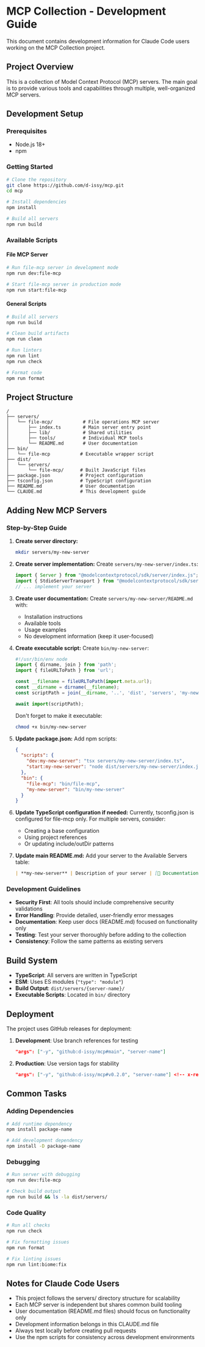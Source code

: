 # MCP Collection - Development Guide

This document contains development information for Claude Code users working on the MCP Collection project.

## Project Overview

This is a collection of Model Context Protocol (MCP) servers. The main goal is to provide various tools and capabilities through multiple, well-organized MCP servers.

## Development Setup

### Prerequisites

- Node.js 18+
- npm

### Getting Started

```bash
# Clone the repository
git clone https://github.com/d-issy/mcp.git
cd mcp

# Install dependencies
npm install

# Build all servers
npm run build
```

### Available Scripts

#### File MCP Server
```bash
# Run file-mcp server in development mode
npm run dev:file-mcp

# Start file-mcp server in production mode
npm run start:file-mcp
```

#### General Scripts
```bash
# Build all servers
npm run build

# Clean build artifacts
npm run clean

# Run linters
npm run lint
npm run check

# Format code
npm run format
```

## Project Structure

```
/
├── servers/
│   └── file-mcp/           # File operations MCP server
│       ├── index.ts        # Main server entry point
│       ├── lib/            # Shared utilities
│       ├── tools/          # Individual MCP tools
│       └── README.md       # User documentation
├── bin/
│   └── file-mcp           # Executable wrapper script
├── dist/
│   └── servers/
│       └── file-mcp/      # Built JavaScript files
├── package.json           # Project configuration
├── tsconfig.json          # TypeScript configuration
├── README.md              # User documentation
└── CLAUDE.md              # This development guide
```

## Adding New MCP Servers

### Step-by-Step Guide

1. **Create server directory:**
   ```bash
   mkdir servers/my-new-server
   ```

2. **Create server implementation:**
   Create `servers/my-new-server/index.ts`:
   ```typescript
   import { Server } from "@modelcontextprotocol/sdk/server/index.js";
   import { StdioServerTransport } from "@modelcontextprotocol/sdk/server/stdio.js";
   // ... implement your server
   ```

3. **Create user documentation:**
   Create `servers/my-new-server/README.md` with:
   - Installation instructions
   - Available tools
   - Usage examples
   - No development information (keep it user-focused)

4. **Create executable script:**
   Create `bin/my-new-server`:
   ```javascript
   #!/usr/bin/env node
   import { dirname, join } from 'path';
   import { fileURLToPath } from 'url';

   const __filename = fileURLToPath(import.meta.url);
   const __dirname = dirname(__filename);
   const scriptPath = join(__dirname, '..', 'dist', 'servers', 'my-new-server', 'index.js');

   await import(scriptPath);
   ```

   Don't forget to make it executable:
   ```bash
   chmod +x bin/my-new-server
   ```

5. **Update package.json:**
   Add npm scripts:
   ```json
   {
     "scripts": {
       "dev:my-new-server": "tsx servers/my-new-server/index.ts",
       "start:my-new-server": "node dist/servers/my-new-server/index.js"
     },
     "bin": {
       "file-mcp": "bin/file-mcp",
       "my-new-server": "bin/my-new-server"
     }
   }
   ```

6. **Update TypeScript configuration if needed:**
   Currently, tsconfig.json is configured for file-mcp only. For multiple servers, consider:
   - Creating a base configuration
   - Using project references
   - Or updating include/outDir patterns

7. **Update main README.md:**
   Add your server to the Available Servers table:
   ```markdown
   | **my-new-server** | Description of your server | [📖 Documentation](./servers/my-new-server/README.md) |
   ```

### Development Guidelines

- **Security First**: All tools should include comprehensive security validations
- **Error Handling**: Provide detailed, user-friendly error messages
- **Documentation**: Keep user docs (README.md) focused on functionality only
- **Testing**: Test your server thoroughly before adding to the collection
- **Consistency**: Follow the same patterns as existing servers

## Build System

- **TypeScript**: All servers are written in TypeScript
- **ESM**: Uses ES modules (`"type": "module"`)
- **Build Output**: `dist/servers/{server-name}/`
- **Executable Scripts**: Located in `bin/` directory

## Deployment

The project uses GitHub releases for deployment:

1. **Development**: Use branch references for testing
   ```json
   "args": ["-y", "github:d-issy/mcp#main", "server-name"]
   ```

2. **Production**: Use version tags for stability
   ```json
   "args": ["-y", "github:d-issy/mcp#v0.2.0", "server-name"] <!-- x-release-please-version -->
   ```

## Common Tasks

### Adding Dependencies

```bash
# Add runtime dependency
npm install package-name

# Add development dependency  
npm install -D package-name
```

### Debugging

```bash
# Run server with debugging
npm run dev:file-mcp

# Check build output
npm run build && ls -la dist/servers/
```

### Code Quality

```bash
# Run all checks
npm run check

# Fix formatting issues
npm run format

# Fix linting issues
npm run lint:biome:fix
```

## Notes for Claude Code Users

- This project follows the servers/ directory structure for scalability
- Each MCP server is independent but shares common build tooling
- User documentation (README.md files) should focus on functionality only
- Development information belongs in this CLAUDE.md file
- Always test locally before creating pull requests
- Use the npm scripts for consistency across development environments